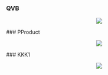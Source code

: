 ### QVB
<p align="center"><img src="https://i.gyazo.com/48285115ab09a07ee37b79851c28fa9b.png"><p/>
### PProduct
<p align="center"><img src="https://i.gyazo.com/c5a6479c7a2ad0104dc53f43e83cc986.png"><p/>
### KKK1
<p align="center"><img src="https://i.gyazo.com/ac3d78fd61a6f5bc5030288e721aec70.png"><p/>



